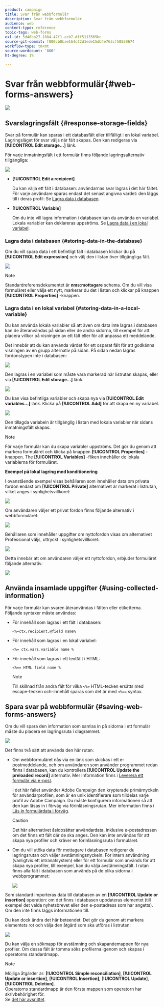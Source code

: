 ```yaml
---
product: campaign
title: Svar från webbformulär
description: Svar från webbformulär
audience: web
content-type: reference
topic-tags: web-forms
exl-id: 5d48bb27-1884-47f1-acb7-dff5113565bc
source-git-commit: f000cb8bae164c22d1ede15db4e763cf50530674
workflow-type: tm+mt
source-wordcount: '860'
ht-degree: 1%

---
```


# Svar från webbformulär{#web-forms-answers}

![](../../assets/common.svg)

## Svarslagringsfält {#response-storage-fields}

Svar på formulär kan sparas i ett databasfält eller tillfälligt i en lokal variabel. Lagringsläget för svar väljs när fält skapas. Den kan redigeras via **[!UICONTROL Edit storage...]** länk.

För varje inmatningsfält i ett formulär finns följande lagringsalternativ tillgängliga:

![](assets/s_ncs_admin_survey_select_storage.png)

* **[!UICONTROL Edit a recipient]**

   Du kan välja ett fält i databasen: användarnas svar lagras i det här fältet. För varje användare sparas endast det senast angivna värdet: den läggs till i deras profil: Se [Lagra data i databasen](#storing-data-in-the-database).

* **[!UICONTROL Variable]**

   Om du inte vill lagra information i databasen kan du använda en variabel. Lokala variabler kan deklareras uppströms. Se [Lagra data i en lokal variabel](#storing-data-in-a-local-variable).

### Lagra data i databasen {#storing-data-in-the-database}

Om du vill spara data i ett befintligt fält i databasen klickar du på **[!UICONTROL Edit expression]** och välj den i listan över tillgängliga fält.

![](assets/s_ncs_admin_survey_storage_type1.png)

>[!NOTE]
>
>Standardreferensdokumentet är **nms:mottagare** schema. Om du vill visa formuläret eller välja ett nytt, markerar du det i listan och klickar på knappen **[!UICONTROL Properties]** -knappen.

### Lagra data i en lokal variabel {#storing-data-in-a-local-variable}

Du kan använda lokala variabler så att även om data inte lagras i databasen kan de återanvändas på sidan eller de andra sidorna, till exempel för att placera villkor på visningen av ett fält eller för att anpassa ett meddelande.

Det innebär att du kan använda värdet för ett osparat fält för att godkänna visningen av en grupp alternativ på sidan. På sidan nedan lagras fordonstypen inte i databasen:

![](assets/s_ncs_admin_survey_no_storage_variable.png)

Den lagras i en variabel som måste vara markerad när listrutan skapas, eller via **[!UICONTROL Edit storage...]** länk.

![](assets/s_ncs_admin_survey_no_storage_variable2.png)

Du kan visa befintliga variabler och skapa nya via **[!UICONTROL Edit variables...]** länk. Klicka på **[!UICONTROL Add]** för att skapa en ny variabel.

![](assets/s_ncs_admin_survey_add_a_variable.png)

Den tillagda variabeln är tillgänglig i listan med lokala variabler när sidans inmatningsfält skapas.

>[!NOTE]
>
>För varje formulär kan du skapa variabler uppströms. Det gör du genom att markera formuläret och klicka på knappen **[!UICONTROL Properties]** -knappen. The **[!UICONTROL Variables]** -fliken innehåller de lokala variablerna för formuläret.

**Exempel på lokal lagring med konditionering**

I ovanstående exempel visas behållaren som innehåller data om privata fordon endast om **[!UICONTROL Private]** alternativet är markerat i listrutan, vilket anges i synlighetsvillkoret:

![](assets/s_ncs_admin_survey_add_a_condition.png)

Om användaren väljer ett privat fordon finns följande alternativ i webbformuläret:

![](assets/s_ncs_admin_survey_no_storage_conda.png)

Behållaren som innehåller uppgifter om nyttofordon visas om alternativet Professional väljs, uttryckt i synlighetsvillkoret:

![](assets/s_ncs_admin_survey_view_a_condition.png)

Detta innebär att om användaren väljer ett nyttofordon, erbjuder formuläret följande alternativ:

![](assets/s_ncs_admin_survey_no_storage_condb.png)

## Använda insamlade uppgifter {#using-collected-information}

För varje formulär kan svaren återanvändas i fälten eller etiketterna. Följande syntaxer måste användas:

* För innehåll som lagras i ett fält i databasen:

   ```
   <%=ctx.recipient.@field name%
   ```

* För innehåll som lagras i en lokal variabel:

   ```
   <%= ctx.vars.variable name %
   ```

* För innehåll som lagras i ett textfält i HTML:

   ```
   <%== HTML field name %
   ```

   >[!NOTE]
   >
   >Till skillnad från andra fält för vilka `<%=` HTML-tecken ersätts med escape-tecken och-innehåll sparas som det är med `<%==` syntax.

## Spara svar på webbformulär {#saving-web-forms-answers}

Om du vill spara den information som samlas in på sidorna i ett formulär måste du placera en lagringsruta i diagrammet.

![](assets/s_ncs_admin_survey_save_box.png)

Det finns två sätt att använda den här rutan:

* Om webbformuläret nås via en länk som skickas i ett e-postmeddelande, och om användaren som använder programmet redan finns i databasen, kan du kontrollera **[!UICONTROL Update the preloaded record]** alternativ. Mer information finns i [Leverera ett formulär via e-post](publishing-a-web-form.md#delivering-a-form-via-email).

   I det här fallet använder Adobe Campaign den krypterade primärnyckeln för användarprofilen, som är en unik identifierare som tilldelas varje profil av Adobe Campaign. Du måste konfigurera informationen så att den kan läsas in i förväg via förinläsningsrutan. Mer information finns i [Läs in formulärdata i förväg](publishing-a-web-form.md#pre-loading-the-form-data).

   >[!CAUTION]
   >
   >Det här alternativet åsidosätter användardata, inklusive e-postadressen om det finns ett fält där de ska anges. Den kan inte användas för att skapa nya profiler och kräver en förinläsningsruta i formuläret.

* Om du vill utöka data för mottagare i databasen redigerar du lagringsrutan och väljer avstämningsnyckeln. För intern användning (vanligtvis ett intranätsystem) eller för ett formulär som används för att skapa nya profiler, till exempel, kan du välja avstämningsfält. I rutan finns alla fält i databasen som används på de olika sidorna i webbprogrammet:

   ![](assets/s_ncs_admin_survey_save_box_edit.png)

Som standard importeras data till databasen av en **[!UICONTROL Update or insertion]** operation: om det finns i databasen uppdateras elementet (till exempel det valda nyhetsbrevet eller den e-postadress som har angetts). Om den inte finns läggs informationen till.

Du kan dock ändra det här beteendet. Det gör du genom att markera elementets rot och välja den åtgärd som ska utföras i listrutan:

![](assets/s_ncs_admin_survey_save_operation.png)

Du kan välja en sökmapp för avstämning och skapandemappen för nya profiler. Om dessa fält är tomma söks profilerna igenom och skapas i operatorns standardmapp.

>[!NOTE]
>
>Möjliga åtgärder är: **[!UICONTROL Simple reconciliation]**, **[!UICONTROL Update or insertion]**, **[!UICONTROL Insertion]**, **[!UICONTROL Update]**, **[!UICONTROL Deletion]**.\
>Operatorns standardmapp är den första mappen som operatorn har skrivbehörighet för.\
>Se [det här avsnittet](../../platform/using/access-management.md).
